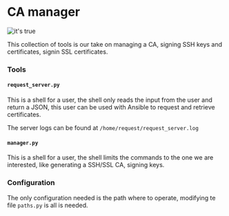 CA manager
==========

![it's true]

This collection of tools is our take on managing a CA, signing SSH keys and certificates, signin SSL certificates.

### Tools

#### `request_server.py`

This is a shell for a user, the shell only reads the input from the user and return a JSON, this user can be used with Ansible to request and retrieve certificates.

The server logs can be found at `/home/request/request_server.log`

#### `manager.py`

This is a shell for a user, the shell limits the commands to the one we are interested, like generating a SSH/SSL CA, signing keys.

### Configuration

The only configuration needed is the path where to operate, modifying te file `paths.py` is all is needed.

[it's true]: https://user-images.githubusercontent.com/4076473/27771545-82c82628-5f50-11e7-91f2-86840a57dc07.jpg "For some definition of law"

